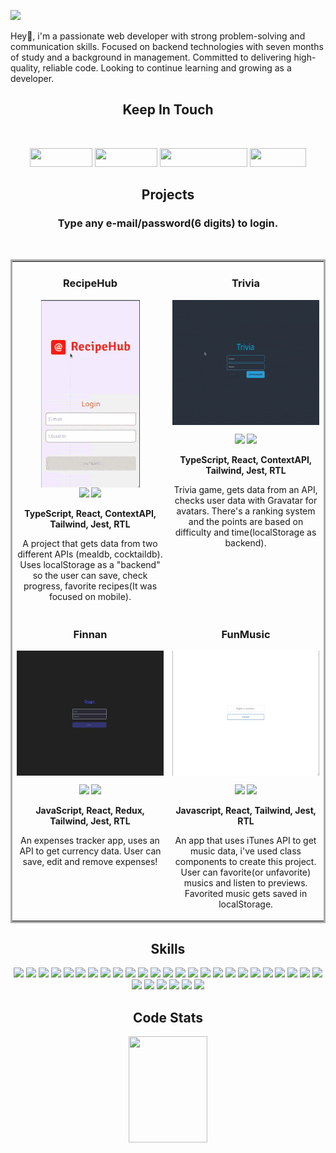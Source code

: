 <p align="left">
  <img src="https://readme-typing-svg.demolab.com/?lines=Carlos+Arraes;Full+Stack+Dev"/>
</p>
Hey👋, i'm a passionate web developer with strong problem-solving and communication skills. Focused on backend technologies with seven months of study and a background in management. Committed to delivering high-quality, reliable code. Looking to continue learning and growing as a developer.
<br/>
<h2 align="center">Keep In Touch</h2>
<br/>
<p align="center">
  <a href="https://www.github.com/carlosarraes" target="_blank" rel="noreferrer"><img src="https://img.shields.io/badge/github-%23121011.svg?style=for-the-badge&logo=github&logoColor=white" width="100" height="30" /></a>  
  <a href="https://www.linkedin.com/in/carlosarraes" target="_blank" rel="noreferrer"><img src="https://img.shields.io/badge/linkedin-%230077B5.svg?style=for-the-badge&logo=linkedin&logoColor=white" width="100" height="30" /></a>  
  <a href="mailto:carraeshb@gmail.com"><img src="https://img.shields.io/badge/Email-contact%20me-informational?style=flat-square" width="140" height="30" /></a>  
  <a href="https://github.com/carlosarraes/carlosarraes.github.io/blob/main/cv/Carlos%20Arraes%20-%20CV2.pdf"><img src="https://img.shields.io/badge/CV-go%20to-blue?style=flat-square" width="90" height="30" /></a>  
</p>
<h2 align="center">Projects</h2>
<h3 align="center">Type any e-mail/password(6 digits) to login.</h3>
<br/>
<table bordercolor="#aaa" valign="top">
  <tr>
    <td width="50%" align="center">
      <h3 align="center">RecipeHub</h3>
      <div align="center">
        <img src="./images/recipesApp.gif" height="300px" align="center" alt="RecipeHub"/>
        <div align="center">
          <a target="_blank" href="https://github.com/carlosarraes/recipes"><img src="https://img.shields.io/badge/Code-37a779?style=for-the-badge"/></a>
          <a target="_blank" href="https://hubrecipe.netlify.app/"><img src="https://img.shields.io/badge/App-37a779?style=for-the-badge"/></a>
        </div>
      </div>
      <p align="center"><strong>TypeScript, React, ContextAPI, Tailwind, Jest, RTL</strong></p>
      <p align="center">A project that gets data from two different APIs (mealdb, cocktaildb). Uses localStorage as a "backend" so the user can save, check progress, favorite recipes(It was focused on mobile).</p>
    </td>
    <td width="50%" valign="top">
      <h3 align="center">Trivia</h3>
      <div align="center">
        <img src="./images/trivia.gif" width="300px" height="200px" align="center" alt="Trivia"/>
      </div>
      <p align="center">
        <a target="_blank" href="https://github.com/carlosarraes/trivia"><img src="https://img.shields.io/badge/Code-37a779?style=for-the-badge"/></a>
        <a target="_blank" href="https://triviaty.netlify.app/"><img src="https://img.shields.io/badge/App-37a779?style=for-the-badge"/></a>
      </p>
      <p align="center"><strong>TypeScript, React, ContextAPI, Tailwind, Jest, RTL</strong></p>
      <p align="center">Trivia game, gets data from an API, checks user data with Gravatar for avatars. There's a ranking system and the points are based on difficulty and time(localStorage as backend).</p>
    </td>
  </tr>
  <tr>
    <td width="50%" valign="top">
      <h3 align="center">Finnan</h3>
      <div align="center">
        <img src="./images/finnan.gif" width="300px" height="200px" align="center" alt="Finnan"/>
      </div>
      <p align="center">
        <a target="_blank" href="https://github.com/carlosarraes/finnan"><img src="https://img.shields.io/badge/Code-37a779?style=for-the-badge"/></a>
        <a target="_blank" href="https://finnan.netlify.app/"><img src="https://img.shields.io/badge/App-37a779?style=for-the-badge"/></a>
      </p>
      <p align="center"><strong>JavaScript, React, Redux, Tailwind, Jest, RTL</strong></p>
      <p align="center">An expenses tracker app, uses an API to get currency data. User can save, edit and remove expenses!</p>
    </td>
    <td width="50%" valign="top">
      <h3 align="center">FunMusic</h3>
      <div align="center">
        <img src="./images/gifMusic.gif" width="300px" height="200px" align="center" alt="FunMusic"/>
      </div>
      <p align="center">
        <a target="_blank" href="https://github.com/carlosarraes/funmusic"><img src="https://img.shields.io/badge/Code-37a779?style=for-the-badge"/></a>
        <a target="_blank" href="https://funmusic.netlify.app/"><img src="https://img.shields.io/badge/App-37a779?style=for-the-badge"/></a>
      </p>
      <p align="center"><strong>Javascript, React, Tailwind, Jest, RTL</strong></p>
      <p align="center">An app that uses iTunes API to get music data, i've used class components to create this project. User can favorite(or unfavorite) musics and listen to previews. Favorited music gets saved in localStorage.</p>
    </td>
  </tr>
</table>
<h2 align="center">Skills</h2>
<p align="center">
  <img src="https://img.shields.io/badge/NeoVim-%2357A143.svg?&style=for-the-badge&logo=neovim&logoColor=white"/>
  <img src="https://img.shields.io/badge/Arch%20Linux-1793D1?logo=arch-linux&logoColor=fff&style=for-the-badge"/>
  <img src="https://img.shields.io/badge/go-%2300ADD8.svg?style=for-the-badge&logo=go&logoColor=white"/>
  <img src="https://img.shields.io/badge/typescript-%23007ACC.svg?style=for-the-badge&logo=typescript&logoColor=white"/>
  <img src="https://img.shields.io/badge/javascript-%23323330.svg?style=for-the-badge&logo=javascript&logoColor=%23F7DF1E"/>
  <img src="https://img.shields.io/badge/react-%2320232a.svg?style=for-the-badge&logo=react&logoColor=%2361DAFB"/>
  <img src="https://img.shields.io/badge/React_Router-CA4245?style=for-the-badge&logo=react-router&logoColor=white"/>
  <img src="https://img.shields.io/badge/redux-%23593d88.svg?style=for-the-badge&logo=redux&logoColor=white"/>
  <img src="https://img.shields.io/badge/node.js-6DA55F?style=for-the-badge&logo=node.js&logoColor=white"/>
  <img src="https://img.shields.io/badge/express.js-%23404d59.svg?style=for-the-badge&logo=express&logoColor=%2361DAFB"/>
  <img src="https://img.shields.io/badge/ESLint-4B3263?style=for-the-badge&logo=eslint&logoColor=white"/>
  <img src="https://img.shields.io/badge/NPM-%23CB3837.svg?style=for-the-badge&logo=npm&logoColor=white"/>
  <img src="https://img.shields.io/badge/vite-%23646CFF.svg?style=for-the-badge&logo=vite&logoColor=white"/>
  <img src="https://img.shields.io/badge/Next-black?style=for-the-badge&logo=next.js&logoColor=white"/>
  <img src="https://img.shields.io/badge/lua-%232C2D72.svg?style=for-the-badge&logo=lua&logoColor=white"/>
  <img src="https://img.shields.io/badge/python-3670A0?style=for-the-badge&logo=python&logoColor=ffdd54"/>
  <img src="https://img.shields.io/badge/shell_script-%23121011.svg?style=for-the-badge&logo=gnu-bash&logoColor=white"/>
  <img src="https://img.shields.io/badge/java-%23ED8B00.svg?style=for-the-badge&logo=java&logoColor=white"/>
  <img src="https://img.shields.io/badge/spring-%236DB33F.svg?style=for-the-badge&logo=spring&logoColor=white"/>
  <img src="https://img.shields.io/badge/Gradle-02303A.svg?style=for-the-badge&logo=Gradle&logoColor=white"/>
  <img src="https://img.shields.io/badge/Apache%20Maven-C71A36?style=for-the-badge&logo=Apache%20Maven&logoColor=white"/>
  <img src="https://img.shields.io/badge/tailwindcss-%2338B2AC.svg?style=for-the-badge&logo=tailwind-css&logoColor=white"/>
  <img src="https://img.shields.io/badge/SASS-hotpink.svg?style=for-the-badge&logo=SASS&logoColor=white"/>
  <img src="https://img.shields.io/badge/docker-%230db7ed.svg?style=for-the-badge&logo=docker&logoColor=white"/>
  <img src="https://img.shields.io/badge/-jest-%23C21325?style=for-the-badge&logo=jest&logoColor=white"/>
  <img src="https://img.shields.io/badge/-TestingLibrary-%23E33332?style=for-the-badge&logo=testing-library&logoColor=white"/>
  <img src="https://img.shields.io/badge/-cypress-%23E5E5E5?style=for-the-badge&logo=cypress&logoColor=058a5e"/>
  <img src="https://img.shields.io/badge/git-%23F05033.svg?style=for-the-badge&logo=git&logoColor=white"/>
  <img src="https://img.shields.io/badge/MariaDB-003545?style=for-the-badge&logo=mariadb&logoColor=white"/>
  <img src="https://img.shields.io/badge/mysql-%2300f.svg?style=for-the-badge&logo=mysql&logoColor=white"/>
  <img src="https://img.shields.io/badge/MongoDB-%234ea94b.svg?style=for-the-badge&logo=mongodb&logoColor=white"/>
</p>
<h2 align="center">Code Stats</h2>
<div align="center">
  <img src="https://streak-stats.demolab.com/?user=carlosarraes&theme=tokyonight" width="50%" height="170px" />
</div>

